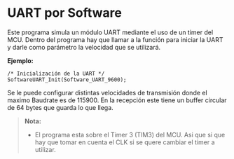 UART por Software
===================

Este programa simula un módulo UART mediante el uso de un timer del MCU. Dentro del programa hay que llamar a la función para iniciar la UART y darle como parámetro la velocidad que se utilizará. </p>

**Ejemplo:**
```
/* Inicialización de la UART */
SoftwareUART_Init(Software_UART_9600);
```
Se le puede configurar distintas velocidades de transmisión donde el maximo Baudrate es de 115900.
En la recepción este tiene un buffer circular de 64 bytes que guarda lo que llega.</p>

> **Nota:**
> - El programa esta sobre el Timer 3 (TIM3) del MCU. Asi que si que hay que tomar en cuenta el CLK si se quere cambiar el timer a utilizar.
